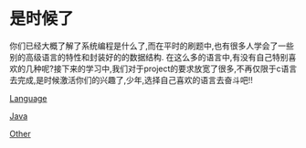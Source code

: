# 是时候了

你们已经大概了解了系统编程是什么了,而在平时的刷题中,也有很多人学会了一些别的高级语言的特性和封装好的的数据结构.
在这么多的语言中,有没有自己特别喜欢的几种呢?接下来的学习中,我们对于project的要求放宽了很多,不再仅限于c语言去完成,是时候激活你们的兴趣了,少年,选择自己喜欢的语言去奋斗吧!! 

[Language](Language.md)

[Java](./old-Plan/Plan4-java.md)

[Other](./old-Plan/Plan4-other.md)
